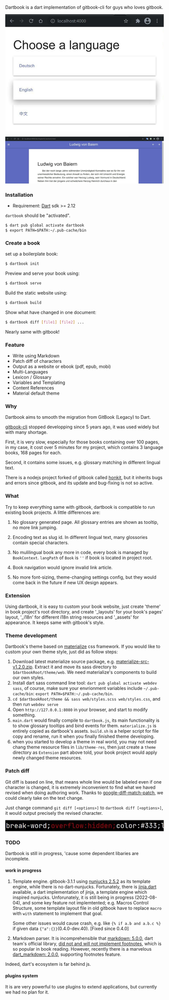Dartbook is a dart implementation of gitbook-cli for guys who loves gitbook.

![Multilingual Entry](docs/demo_entry.jpg)

![Book page looking](docs/demo_page.jpg)

### Installation

* Requirement: [Dart](https://dart.dev/get-dart) sdk >= 2.12

`dartbook` should be "activated".

```
$ dart pub global activate dartbook
$ export PATH=$PATH:~/.pub-cache/bin
```

### Create a book

set up a boilerplate book:
```sh
$ dartbook init
```

Preview and serve your book using:
```sh
$ dartbook serve
```

Build the static website using:
```sh
$ dartbook build
```

Show what have changed in one document:
```sh
$ dartbook diff [file1] [file2] ...
```

Nearly same with gitbook!

### Feature

* Write using Markdown
* Patch diff of characters
* Output as a website or ebook (pdf, epub, mobi)
* Multi-Languages
* Lexicon / Glossary
* Variables and Templating
* Content References
* Material default theme

### Why

Dartbook aims to smooth the migration from GitBook (Legacy) to Dart.

[gitbook-cli](https://github.com/GitbookIO/gitbook) stopped developping since 5 years ago, it was used widely but with many shortage.

First, it is very slow, especially for those books containing over 100 pages, in my case, it cost over 5 minutes for my project, which contains 3 language books, 168 pages for each.

Second, it contains some issues, e.g. glossary matching in different lingual text.

There is a nodejs project forked of gitbook called [honkit](https://github.com/honkit/honkit), but it inherits bugs and errors since gitbook, and its update and bug-fixing is not so active.

### What

Try to keep everything same with gitbook, dartbook is compatible to run existing book projects. A little differences are:

1. No glossary generated page. All glossary entries are shown as tooltip, no more link jumping.

2. Encoding text as slug id. In different lingual text, many glossories contain special characters.

3. No mulilingual book any more in code, every book is managed by `BookContext`. `langPath` of `Book` is `''` if book is located in project root.

4. Book navigation would ignore invalid link article.

5. No more font-sizing, theme-changing settings config, but they would come back in the future if new UX design appears.

### Extension

Using dartbook, it is easy to custom your book website, just create 'theme' in book project's root directory, and create '_layouts' for your book's pages' layout, '_i18n' for different i18n string resources and '_assets' for appearance. It keeps same with gitbook's style.

### Theme development

Dartbook's theme based on [materialize](https://github.com/materializecss/materialize/) css framework. If you would like to custom your own theme style, just did as follow steps:

  1. Download latest materialize source package, e.g. [materialize-src-v1.2.0.zip](https://github.com/materializecss/materialize/releases/download/1.2.0/materialize-src-v1.2.0.zip). Extract it and move its sass directory to `$dartbookRoot/theme/web`. We need materialize's components to build our own styles.
  2. Install dart sass command line tool: `dart pub global activate webdev sass`, of course, make sure your envrionment variables include `~/.pub-cache/bin`: `export PATH=$PATH:~/.pub-cache/bin`.
  3. `cd $dartbookRoot/theme && sass web/styles.scss web/styles.css`, and then run `webdev serve`
  4. Open `http://127.0.0.1:8080` in your browser, and start to modify something.
  5. `main.dart` would finally compile to `dartbook.js`, its main functionality is to show glossary tooltips and bind events for them. `materialize.js` is entirely copied as dartbook's assets. `build.sh` is a helper script for file copy and rename, run it when you finally finished theme developing.
  6. when you started to develop a theme in real world, you may not need chang theme resource files in `lib/theme-res`, then just create a `theme` directory as `Extension` part above told, your book project would apply newly changed theme resources.

### Patch diff

Git diff is based on line, that means whole line would be labeled even if one character is changed, it is extremely inconvenient to find what we haved revised when doing authoring work. Thanks to [google-diff-match-patch](https://github.com/google/diff-match-patch), we could clearly take on the text change.

Just change command `git diff [<options>]` to `dartbook diff [<options>]`, it would output precisely the revised character.

![](docs/diff-demo.png)

### TODO

Dartbook is still in progress, 'cause some dependent libaries are incomplete.

#### work in progress

1. Template engine. gitbook-3.1.1 using [nunjucks 2.5.2](https://mozilla.github.io/nunjucks) as its template engine, while there is no dart-nunjucks. Fortunately, there is [jinja.dart](pub.flutter-io.cn/packages/jinja) available, a dart implementation of jinja, a template engine which inspired nunjucks. Unforunately, it is still being in progress (2022-08-04), and some key feature not implemtented; e.g. Macros Control Structure, some template layout file in old gitbook have to replace `macro` with `with` statement to implement that goal.

    Some other issues would cause crash, e.g. like `{% if a.b and a.b.c %}` if given data `{"a":{}}`(0.4.0-dev.40).
    [Fixed since 0.4.0]

2. Markdown parser. It is incomprehensible that [markdown: 5.0.0](https://pub.flutter-io.cn/packages/markdown), dart team's official library, [did not and will not implement footnotes](https://github.com/dart-lang/markdown/issues/342), which is so popular in book reading. However, recently there is a marvelous [dart_markdown: 2.0.0](https://pub.flutter-io.cn/packages/dart_markdown), supporting footnotes feature.

Indeed, dart's ecosystem is far behind js.

#### plugins system

It is are very powerful to use plugins to extend applications, but currently we had no plan for it.
